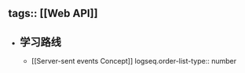 tags:: [[Web API]]
---

- ## 学习路线
	- [[Server-sent events Concept]]
	  logseq.order-list-type:: number